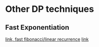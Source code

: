 # Other DP techniques
## Fast Exponentiation
[link, fast fibonacci/linear recurrence](http://fusharblog.com/solving-linear-recurrence-for-programming-contest/)
[link](https://threads-iiith.quora.com/Solving-Dynamic-Programming-with-Matrix-Exponentiation)

